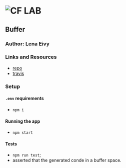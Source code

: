 ![CF](http://i.imgur.com/7v5ASc8.png) LAB
=================================================

## Buffer

### Author: Lena Eivy

### Links and Resources
* [repo](https://github.com/applena/04-buffers)
* [travis](https://travis-ci.com/applena/04-buffers.svg?branch=master)

### Setup
#### `.env` requirements
* `npm i`

#### Running the app
* `npm start`


#### Tests
* `npm run test`;
* asserted that the generated conde in a buffer space.
